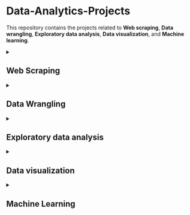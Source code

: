 # Data-Analytics-Projects


This repository contains the projects related to **Web scraping**, **Data wrangling**, **Exploratory data analysis**, **Data visualization**, and **Machine learning**. 



<details id=1>
<summary><h2>  Web Scraping </h2></summary>

Scraping Dynamic Websites
  
1. Scraping Financial Times [Codes](https://github.com/pe1l1nl1/Data-Analytics-Projects/tree/main/Web%20Scraping)
1. Documentation as [Screenshots](https://github.com/pe1l1nl1/Data-Analytics-Projects/wiki)



</details>


<details id=2>
<summary><h2>  Data Wrangling </h2></summary>


  
1. My Github recent [posts](https://github.com/pe1l1nl1/pe1l1nl1/tree/main/_posts)

</details>



<details id=3>
<summary><h2>  Exploratory data analysis </h2></summary>
1. My Github recent [posts](https://github.com/pe1l1nl1/pe1l1nl1/tree/main/_posts)

</details>


<details id=4>
<summary><h2>  Data visualization</h2></summary>
1. My Github recent [posts](https://github.com/pe1l1nl1/pe1l1nl1/tree/main/_posts)

</details>



<details id=4>
<summary><h2>  Machine Learning </h2></summary>
1. My Github recent [posts](https://github.com/pe1l1nl1/pe1l1nl1/tree/main/_posts)

</details>
